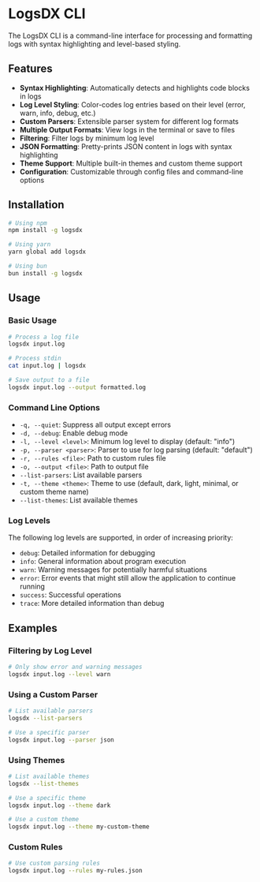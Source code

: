 # LogsDX CLI

The LogsDX CLI is a command-line interface for processing and formatting logs with syntax highlighting and level-based styling.

## Features

- **Syntax Highlighting**: Automatically detects and highlights code blocks in logs
- **Log Level Styling**: Color-codes log entries based on their level (error, warn, info, debug, etc.)
- **Custom Parsers**: Extensible parser system for different log formats
- **Multiple Output Formats**: View logs in the terminal or save to files
- **Filtering**: Filter logs by minimum log level
- **JSON Formatting**: Pretty-prints JSON content in logs with syntax highlighting
- **Theme Support**: Multiple built-in themes and custom theme support
- **Configuration**: Customizable through config files and command-line options

## Installation

```bash
# Using npm
npm install -g logsdx

# Using yarn
yarn global add logsdx

# Using bun
bun install -g logsdx
```

## Usage

### Basic Usage

```bash
# Process a log file
logsdx input.log

# Process stdin
cat input.log | logsdx

# Save output to a file
logsdx input.log --output formatted.log
```

### Command Line Options

- `-q, --quiet`: Suppress all output except errors
- `-d, --debug`: Enable debug mode
- `-l, --level <level>`: Minimum log level to display (default: "info")
- `-p, --parser <parser>`: Parser to use for log parsing (default: "default")
- `-r, --rules <file>`: Path to custom rules file
- `-o, --output <file>`: Path to output file
- `--list-parsers`: List available parsers
- `-t, --theme <theme>`: Theme to use (default, dark, light, minimal, or custom theme name)
- `--list-themes`: List available themes

### Log Levels

The following log levels are supported, in order of increasing priority:

- `debug`: Detailed information for debugging
- `info`: General information about program execution
- `warn`: Warning messages for potentially harmful situations
- `error`: Error events that might still allow the application to continue running
- `success`: Successful operations
- `trace`: More detailed information than debug

## Examples

### Filtering by Log Level

```bash
# Only show error and warning messages
logsdx input.log --level warn
```

### Using a Custom Parser

```bash
# List available parsers
logsdx --list-parsers

# Use a specific parser
logsdx input.log --parser json
```

### Using Themes

```bash
# List available themes
logsdx --list-themes

# Use a specific theme
logsdx input.log --theme dark

# Use a custom theme
logsdx input.log --theme my-custom-theme
```

### Custom Rules

```bash
# Use custom parsing rules
logsdx input.log --rules my-rules.json
```
